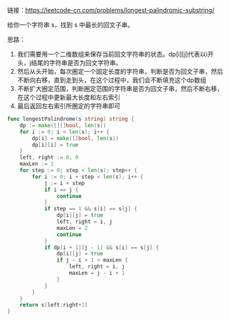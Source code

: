 链接：https://leetcode-cn.com/problems/longest-palindromic-substring/

给你一个字符串 s，找到 s 中最长的回文子串。

思路：
1. 我们需要用一个二维数组来保存当前回文字符串的状态。dp[i][j]代表以i开头，j结尾的字符串是否为回文字符串。
2. 然后从头开始，每次圈定一个固定长度的字符串，判断是否为回文子串，然后不断向右移，直到走到头，在这个过程中，我们会不断填充这个dp数组
3. 不断扩大圈定范围，判断圈定范围的字符串是否为回文子串，然后不断右移，在这个过程中更新最大长度和左右索引
4. 最后返回左右索引所圈定的字符串即可

```go
func longestPalindrome(s string) string {
    dp := make([][]bool, len(s))
    for i := 0; i < len(s); i++ {
        dp[i] = make([]bool, len(s))
        dp[i][i] = true
    }
    left, right := 0, 0
    maxLen := 1
    for step := 0; step < len(s); step++ {
        for i := 0; i + step < len(s); i++ {
            j := i + step
            if i == j {
                continue
            }
            if step == 1 && s[i] == s[j] {
                dp[i][j] = true
                left, right = i, j
                maxLen = 2
                continue
            }
            if dp[i + 1][j - 1] && s[i] == s[j] {
                dp[i][j] = true
                if j - i + 1 > maxLen {
                    left, right = i, j
                    maxLen = j - i + 1
                }
            }  
        }
    }
    return s[left:right+1]
}
